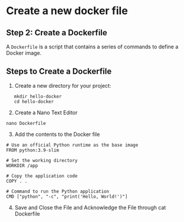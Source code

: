 # Create a new docker file

## Step 2: Create a Dockerfile

A `Dockerfile` is a script that contains a series of commands to define a Docker image.

## Steps to Create a Dockerfile
1. Create a new directory for your project:
```
   mkdir hello-docker
   cd hello-docker
```
2.  Create a Nano Text Editor

```
nano Dockerfile
```

3. Add the contents to the Docker file
```
# Use an official Python runtime as the base image
FROM python:3.9-slim

# Set the working directory
WORKDIR /app

# Copy the application code
COPY . .

# Command to run the Python application
CMD ["python", "-c", "print('Hello, World!')"]

```
4. Save and Close the File and Acknowledge the File through cat Dockerfile